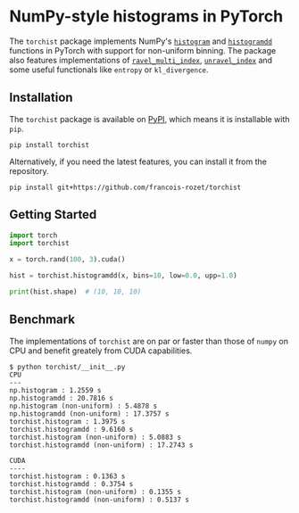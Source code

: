 # NumPy-style histograms in PyTorch

The `torchist` package implements NumPy's [`histogram`](https://numpy.org/doc/stable/reference/generated/numpy.histogram.html) and [`histogramdd`](https://numpy.org/doc/stable/reference/generated/numpy.histogramdd.html) functions in PyTorch with support for non-uniform binning. The package also features implementations of [`ravel_multi_index`](https://numpy.org/doc/stable/reference/generated/numpy.ravel_multi_index.html), [`unravel_index`](https://numpy.org/doc/stable/reference/generated/numpy.unravel_index.html) and some useful functionals like `entropy` or `kl_divergence`.

## Installation

The `torchist` package is available on [PyPI](https://pypi.org/project/torchist), which means it is installable with `pip`.

```
pip install torchist
```

Alternatively, if you need the latest features, you can install it from the repository.

```
pip install git+https://github.com/francois-rozet/torchist
```

## Getting Started

```python
import torch
import torchist

x = torch.rand(100, 3).cuda()

hist = torchist.histogramdd(x, bins=10, low=0.0, upp=1.0)

print(hist.shape)  # (10, 10, 10)
```

## Benchmark

The implementations of `torchist` are on par or faster than those of `numpy` on CPU and benefit greately from CUDA capabilities.

```console
$ python torchist/__init__.py
CPU
---
np.histogram : 1.2559 s
np.histogramdd : 20.7816 s
np.histogram (non-uniform) : 5.4878 s
np.histogramdd (non-uniform) : 17.3757 s
torchist.histogram : 1.3975 s
torchist.histogramdd : 9.6160 s
torchist.histogram (non-uniform) : 5.0883 s
torchist.histogramdd (non-uniform) : 17.2743 s

CUDA
----
torchist.histogram : 0.1363 s
torchist.histogramdd : 0.3754 s
torchist.histogram (non-uniform) : 0.1355 s
torchist.histogramdd (non-uniform) : 0.5137 s
```
